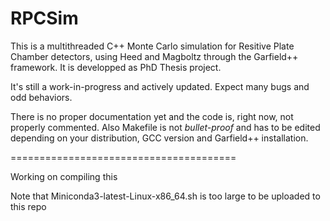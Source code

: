 # RPCSim
This is a multithreaded C++ Monte Carlo simulation for Resitive Plate Chamber detectors, using Heed and Magboltz through the Garfield++ framework. It is developped as PhD Thesis project.

It's still a work-in-progress and actively updated. Expect many bugs and odd behaviors. 

There is no proper documentation yet and the code is, right now, not properly commented.
Also Makefile is not _bullet-proof_ and has to be edited depending on your distribution, GCC version and Garfield++ installation.

=======================================

Working on compiling this

Note that Miniconda3-latest-Linux-x86_64.sh is too large to be uploaded to this repo